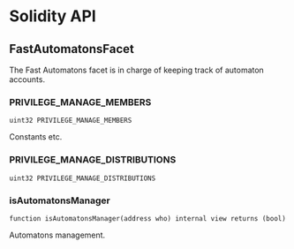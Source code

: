 # Solidity API

## FastAutomatonsFacet

The Fast Automatons facet is in charge of keeping track of automaton accounts.

### PRIVILEGE_MANAGE_MEMBERS

```solidity
uint32 PRIVILEGE_MANAGE_MEMBERS
```

Constants etc.

### PRIVILEGE_MANAGE_DISTRIBUTIONS

```solidity
uint32 PRIVILEGE_MANAGE_DISTRIBUTIONS
```

### isAutomatonsManager

```solidity
function isAutomatonsManager(address who) internal view returns (bool)
```

Automatons management.

